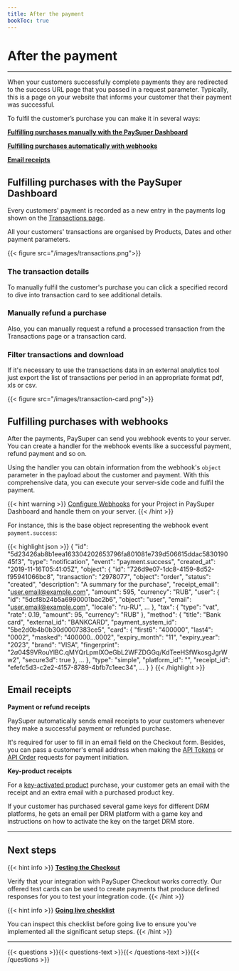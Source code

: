 ```yaml
---
title: After the payment
bookToc: true
---
```


# After the payment
***

When your customers successfully complete payments they are redirected to the success URL page that you passed in a request parameter. Typically, this is a page on your website that informs your customer that their payment was successful.

To fulfil the customer’s purchase you can make it in several ways:

[**Fulfilling purchases manually with the PaySuper Dashboard**](/docs/payments/fulfillment/#fulfilling-purchases-with-the-paysuper-dashboard)

[**Fulfilling purchases automatically with webhooks**](/docs/payments/fulfillment/#fulfilling-purchases-with-webhooks)

[**Email receipts**](/docs/payments/fulfillment/#email-receipts)

## Fulfilling purchases with the PaySuper Dashboard

Every customers' payment is recorded as a new entry in the payments log shown on the [Transactions page](https://paysupermgmt.tst.protocol.one/transactions).

All your customers' transactions are organised by Products, Dates and other payment parameters.

{{< figure src="/images/transactions.png">}}

### The transaction details

To manually fulfil the customer's purchase you can click a specified record to dive into transaction card to see additional details.

### Manually refund a purchase

Also, you can manually request a refund a processed transaction from the Transactions page or a transaction card.

### Filter transactions and download

If it's necessary to use the transactions data in an external analytics tool just export the list of transactions per period in an appropriate format pdf, xls or csv.

{{< figure src="/images/transaction-card.png">}}

## Fulfilling purchases with webhooks

After the payments, PaySuper can send you webhook events to your server. You can create a handler for the webhook events like a successful payment, refund payment and so on.

Using the handler you can obtain information from the webhook's `object` parameter in the payload about the customer and payment. With this comprehensive data, you can execute your server-side code and fulfil the payment.

{{< hint warning >}}
[Configure Webhooks](/api/#webhooks) for your Project in PaySuper Dashboard and handle them on your server.
{{< /hint >}}

For instance, this is the base object representing the webhook event `payment.success`:

{{< highlight json >}}
{
  "id": "5d23426ab8b1eea163304202653796fa801081e739d506615ddac583019045f3",
  "type": "notification",
  "event": "payment.success",
  "created_at": "2019-11-16T05:41:05Z",
  "object": {
    "id": "726d9e07-1dc8-4159-8d52-f95941066bc8",
    "transaction": "2978077",
    "object": "order",
    "status": "created",
    "description": "A summary for the purchase",
    "receipt_email": "user.email@example.com",
    "amount": 595,
    "currency": "RUB",
    "user": {
      "id": "5dcf8b24b5a6990001bac2b6",
      "object": "user",
      "email": "user.email@example.com",
      "locale": "ru-RU",
      ...
    },
    "tax": {
      "type": "vat",
      "rate": 0.19,
      "amount": 95,
      "currency": "RUB"
    },
    "method": {
      "title": "Bank card",
      "external_id": "BANKCARD",
      "payment_system_id": "5be2d0b4b0b30d0007383ce5",
      "card": {
        "first6": "400000",
        "last4": "0002",
        "masked": "400000...0002",
        "expiry_month": "11",
        "expiry_year": "2023",
        "brand": "VISA",
        "fingerprint": "$2a$04$9VRouYlBC.qMYQrLpmlXOeGbL2WFZDGGq/KdTeeHSfWkosgJgrWw2",
        "secure3d": true
      },
      ...
    },
    "type": "simple",
    "platform_id": "",
    "receipt_id": "efefc5d3-c2e2-4157-8789-4bfb7c1eec34",
    ...
  }
}
{{< /highlight >}}

## Email receipts

**Payment or refund receipts**

PaySuper automatically sends email receipts to your customers whenever they make a successful payment or refunded purchase. 

It's required for user to fill in an email field on the Checkout form. Besides, you can pass a customer's email address when making the [API Tokens](/docs/api/#tag/Token) or [API Order](/docs/api/#tag/Payment-Order) requests for payment initiation.

**Key-product receipts**

For a [key-activated product](/docs/payments/#products-checkout) purchase, your customer gets an email with the receipt and an extra email with a purchased product key.

If your customer has purchased several game keys for different DRM platforms, he gets an email per DRM platform with a game key and instructions on how to activate the key on the target DRM store.

***

## Next steps

{{< hint info >}}
[**Testing the Checkout**](/docs/payments/testing/)

Verify that your integration with PaySuper Checkout works correctly. Our offered test cards can be used to create payments that produce defined responses for you to test your integration code.
{{< /hint >}}

{{< hint info >}}
[**Going live checklist**](/docs/payments/live/)

You can inspect this checklist before going live to ensure you've implemented all the significant setup steps.
{{< /hint >}}

***

{{< questions >}}{{< questions-text >}}{{< /questions-text >}}{{< /questions >}}